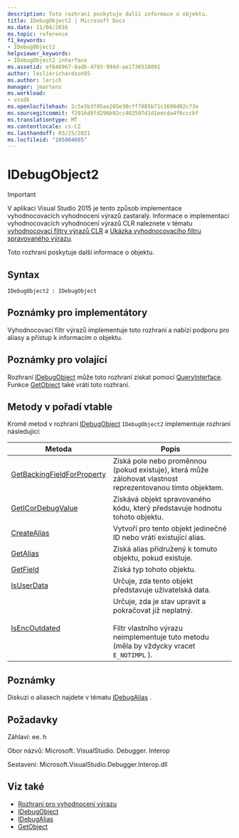 ```yaml
---
description: Toto rozhraní poskytuje další informace o objektu.
title: IDebugObject2 | Microsoft Docs
ms.date: 11/04/2016
ms.topic: reference
f1_keywords:
- IDebugObject2
helpviewer_keywords:
- IDebugObject2 interface
ms.assetid: ef640967-8adb-4793-994d-ae1736510891
author: leslierichardson95
ms.author: lerich
manager: jmartens
ms.workload:
- vssdk
ms.openlocfilehash: 2c5e3b3f05ae205e30cff7085b71c1690d02c73e
ms.sourcegitcommit: f2916d8fd296b92cc402597d1d1eecda4f6cccbf
ms.translationtype: MT
ms.contentlocale: cs-CZ
ms.lasthandoff: 03/25/2021
ms.locfileid: "105084685"
---
```

# <a name="idebugobject2"></a>IDebugObject2
> [!IMPORTANT]
> V aplikaci Visual Studio 2015 je tento způsob implementace vyhodnocovacích vyhodnocení výrazů zastaralý. Informace o implementaci vyhodnocovacích vyhodnocení výrazů CLR naleznete v tématu [vyhodnocovací filtry výrazů CLR](https://github.com/Microsoft/ConcordExtensibilitySamples/wiki/CLR-Expression-Evaluators) a [Ukázka vyhodnocovacího filtru spravovaného výrazu](https://github.com/Microsoft/ConcordExtensibilitySamples/wiki/Managed-Expression-Evaluator-Sample).

 Toto rozhraní poskytuje další informace o objektu.

## <a name="syntax"></a>Syntax

```
IDebugObject2 : IDebugObject
```

## <a name="notes-for-implementers"></a>Poznámky pro implementátory
 Vyhodnocovací filtr výrazů implementuje toto rozhraní a nabízí podporu pro aliasy a přístup k informacím o objektu.

## <a name="notes-for-callers"></a>Poznámky pro volající
 Rozhraní [IDebugObject](../../../extensibility/debugger/reference/idebugobject.md) může toto rozhraní získat pomocí [QueryInterface](/cpp/atl/queryinterface). Funkce [GetObject](../../../extensibility/debugger/reference/idebugalias-getobject.md) také vrátí toto rozhraní.

## <a name="methods-in-vtable-order"></a>Metody v pořadí vtable
 Kromě metod v rozhraní [IDebugObject](../../../extensibility/debugger/reference/idebugobject.md) `IDebugObject2` implementuje rozhraní následující:

|Metoda|Popis|
|------------|-----------------|
|[GetBackingFieldForProperty](../../../extensibility/debugger/reference/idebugobject2-getbackingfieldforproperty.md)|Získá pole nebo proměnnou (pokud existuje), která může zálohovat vlastnost reprezentovanou tímto objektem.|
|[GetICorDebugValue](../../../extensibility/debugger/reference/idebugobject2-geticordebugvalue.md)|Získává objekt spravovaného kódu, který představuje hodnotu tohoto objektu.|
|[CreateAlias](../../../extensibility/debugger/reference/idebugobject2-createalias.md)|Vytvoří pro tento objekt jedinečné ID nebo vrátí existující alias.|
|[GetAlias](../../../extensibility/debugger/reference/idebugobject2-getalias.md)|Získá alias přidružený k tomuto objektu, pokud existuje.|
|[GetField](../../../extensibility/debugger/reference/idebugobject2-getfield.md)|Získá typ tohoto objektu.|
|[IsUserData](../../../extensibility/debugger/reference/idebugobject2-isuserdata.md)|Určuje, zda tento objekt představuje uživatelská data.|
|[IsEncOutdated](../../../extensibility/debugger/reference/idebugobject2-isencoutdated.md)|Určuje, zda je stav upravit a pokračovat již neplatný.<br /><br /> Filtr vlastního výrazu neimplementuje tuto metodu (měla by vždycky vracet `E_NOTIMPL` ).|

## <a name="remarks"></a>Poznámky
 Diskuzi o aliasech najdete v tématu [IDebugAlias](../../../extensibility/debugger/reference/idebugalias.md) .

## <a name="requirements"></a>Požadavky
 Záhlaví: ee. h

 Obor názvů: Microsoft. VisualStudio. Debugger. Interop

 Sestavení: Microsoft.VisualStudio.Debugger.Interop.dll

## <a name="see-also"></a>Viz také
- [Rozhraní pro vyhodnocení výrazu](../../../extensibility/debugger/reference/expression-evaluation-interfaces.md)
- [IDebugObject](../../../extensibility/debugger/reference/idebugobject.md)
- [IDebugAlias](../../../extensibility/debugger/reference/idebugalias.md)
- [GetObject](../../../extensibility/debugger/reference/idebugalias-getobject.md)
